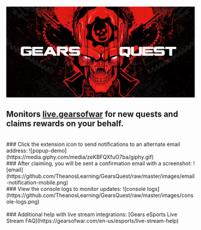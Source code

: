 ![logo](https://github.com/TheanosLearning/GearsQuest/raw/master/images/gears-quest-logo.png)

## Monitors [live.gearsofwar](http://live.gearsofwar.com/) for new quests and claims rewards on your behalf.
<br/>
### Click the extension icon to send notifications to an alternate email address:
![popup-demo](https://media.giphy.com/media/zeKBFQXfuO7ba/giphy.gif)
<br/>
### After claiming, you will be sent a confirmation email with a screenshot:
![email](https://github.com/TheanosLearning/GearsQuest/raw/master/images/email-notification-mobile.png)
<br/>
### View the console logs to monitor updates:
![console logs](https://github.com/TheanosLearning/GearsQuest/raw/master/images/console-logs.png)
<br/>
<br/>
### Additional help with live stream integrations:
[Gears eSports Live Stream FAQ](https://gearsofwar.com/en-us/esports/live-stream-help)
